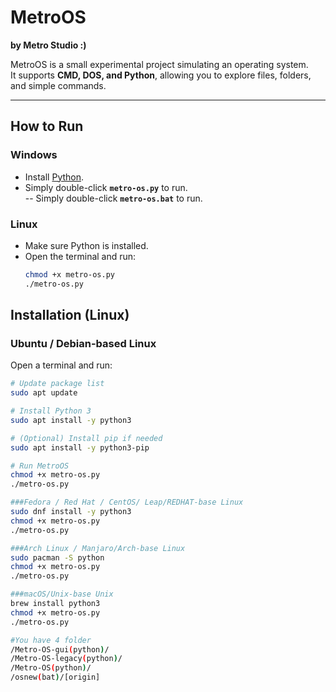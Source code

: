 # MetroOS  

**by Metro Studio :)**

MetroOS is a small experimental project simulating an operating system.  
It supports **CMD, DOS, and Python**, allowing you to explore files, folders, and simple commands.  

---

## How to Run  

### Windows  
- Install [Python](https://www.python.org/downloads/).  
- Simply double-click **`metro-os.py`** to run.  
-- Simply double-click **`metro-os.bat`** to run.  

### Linux  
- Make sure Python is installed.  
- Open the terminal and run:  
  ```bash
  chmod +x metro-os.py
  ./metro-os.py

## Installation (Linux)

### Ubuntu / Debian-based Linux  
Open a terminal and run:  
```bash
# Update package list
sudo apt update  

# Install Python 3
sudo apt install -y python3  

# (Optional) Install pip if needed
sudo apt install -y python3-pip  

# Run MetroOS
chmod +x metro-os.py
./metro-os.py

###Fedora / Red Hat / CentOS/ Leap/REDHAT-base Linux
sudo dnf install -y python3
chmod +x metro-os.py
./metro-os.py

###Arch Linux / Manjaro/Arch-base Linux
sudo pacman -S python
chmod +x metro-os.py
./metro-os.py

###macOS/Unix-base Unix
brew install python3
chmod +x metro-os.py
./metro-os.py

#You have 4 folder 
/Metro-OS-gui(python)/
/Metro-OS-legacy(python)/
/Metro-OS(python)/
/osnew(bat)/[origin]


